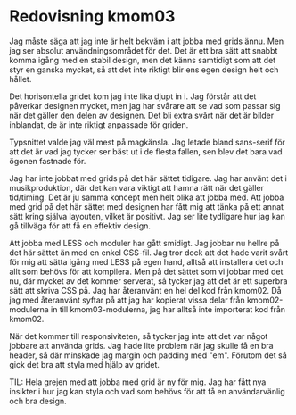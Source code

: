 ---
---
Redovisning kmom03
=========================

Jag måste säga att jag inte är helt bekväm i att jobba med grids ännu. Men jag ser absolut användningsområdet för det.
Det är ett bra sätt att snabbt komma igång med en stabil design, men det känns samtidigt som att det styr en ganska mycket, så att det inte riktigt blir ens egen design helt och hållet.

Det horisontella gridet kom jag inte lika djupt in i. Jag förstår att det påverkar designen mycket, men jag har svårare att se vad som passar sig när det gäller den delen av designen. Det bli extra svårt när det är bilder inblandat, de är inte riktigt anpassade för griden.

Typsnittet valde jag väl mest på magkänsla. Jag letade bland sans-serif för att det är vad jag tycker ser bäst ut i de flesta fallen, sen blev det bara vad ögonen fastnade för.

Jag har inte jobbat med grids på det här sättet tidigare. Jag har använt det i musikproduktion, där det kan vara viktigt att hamna rätt när det gäller tid/timing. Det är ju samma koncept men helt olika att jobba med. Att jobba med grid på det här sättet med designen har fått mig att tänka på ett annat sätt kring själva layouten, vilket är positivt. Jag ser lite tydligare hur jag kan gå tillväga för att få en effektiv design.

Att jobba med LESS och moduler har gått smidigt. Jag jobbar nu hellre på det här sättet än med en enkel CSS-fil. Jag tror dock att det hade varit svårt för mig att sätta igång med LESS på egen hand, alltså att installera det och allt som behövs för att kompilera. Men på det sättet som vi jobbar med det nu, där mycket av det kommer serverat, så tycker jag att det är ett superbra sätt att skriva CSS på. Jag har återanvänt en hel del kod från kmom02. Då jag med återanvänt syftar på att jag har kopierat vissa delar från kmom02-modulerna in till kmom03-modulerna, jag har alltså inte importerat kod från kmom02.

När det kommer till responsiviteten, så tycker jag inte att det var något jobbare att använda grids. Jag hade lite problem när jag skulle få en bra header, så där minskade jag margin och padding med "em". Förutom det så gick det bra att styla med hjälp av gridet.

TIL: Hela grejen med att jobba med grid är ny för mig. Jag har fått nya insikter i hur jag kan styla och vad som behövs för att få en användarvänlig och bra design. 
